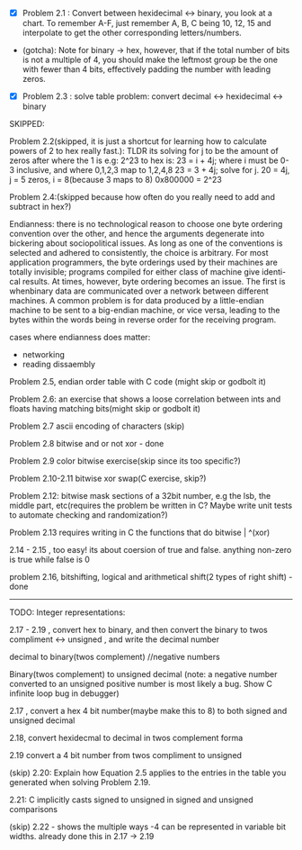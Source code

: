 
- [x] Problem 2.1 : Convert between hexidecimal <-> binary, you look at a chart. To remember A-F, just remember A, B, C being 10, 12, 15 and interpolate to get the other corresponding letters/numbers.
* (gotcha): Note for binary -> hex, however, that if
the total number of bits is not a multiple of 4, you should make the leftmost group
be the one with fewer than 4 bits, effectively padding the number with leading
zeros.


- [x] Problem 2.3  : solve table problem: convert decimal <-> hexidecimal <-> binary

SKIPPED:

Problem 2.2(skipped, it is just a shortcut for learning how to calculate powers of 2 to hex really fast.):
TLDR its solving for j to be the amount of zeros after where the 1 is e.g:
2^23 to hex is:
23 = i + 4j; where i must be 0-3 inclusive, and where 0,1,2,3 map to 1,2,4,8
23 = 3 + 4j; solve for j.
20 = 4j, j = 5 zeros, i = 8(because 3 maps to 8)
0x800000 = 2^23


Problem 2.4:(skipped because how often do you really need to add and subtract in hex?)

Endianness:
there is no technological reason to choose one byte ordering convention over
the other, and hence the arguments degenerate into bickering about sociopolitical
issues. As long as one of the conventions is selected and adhered to consistently,
the choice is arbitrary.
For most application programmers, the byte orderings used by their machines
are totally invisible; programs compiled for either class of machine give identi-
cal results. At times, however, byte ordering becomes an issue. The first is whenbinary data are communicated over a network between different machines. A
common problem is for data produced by a little-endian machine to be sent to
a big-endian machine, or vice versa, leading to the bytes within the words being
in reverse order for the receiving program.

cases where endianness does matter:
* networking
* reading dissaembly

Problem 2.5, endian order table with C code (might skip or godbolt it)

Problem 2.6: an exercise that shows a loose correlation between ints and floats having matching bits(might skip or godbolt it)

Problem 2.7 ascii encoding of characters (skip)

Problem 2.8 bitwise and or not xor  - done

Problem 2.9 color bitwise exercise(skip since its too specific?)

Problem 2.10-2.11 bitwise xor swap(C exercise, skip?)

Problem 2.12: bitwise mask sections of a 32bit number, e.g the lsb, the middle part, etc(requires the problem be written in C? Maybe write unit tests to automate checking and randomization?)

Problem 2.13 requires writing in C the functions that do bitwise | ^(xor)

2.14 - 2.15 , too easy! its about coersion of true and false. anything non-zero is true while false is 0

problem 2.16, bitshifting, logical and arithmetical shift(2 types of right shift) - done

----------------------------------------------------------------

TODO: 
Integer representations:

2.17 - 2.19 , convert hex to binary, and then convert the binary to twos compliment <-> unsigned , and write the decimal number 

decimal to binary(twos complement) //negative numbers

Binary(twos complement) to unsigned decimal (note: a negative number converted to an unsigned positive number is most likely a bug. Show C infinite loop bug in debugger)

2.17 , convert a hex 4 bit number(maybe make this to 8) to both signed and unsigned decimal 

2.18, convert hexidecmal to decimal in twos complement forma

2.19 convert a 4 bit number from twos compliment to unsigned

(skip) 2.20: Explain how Equation 2.5 applies to the entries in the table you generated when
solving Problem 2.19. 

2.21: C implicitly casts signed to unsigned in signed and unsigned comparisons


(skip) 2.22 - shows the multiple ways -4 can be represented in variable bit widths. already done this in 2.17 -> 2.19